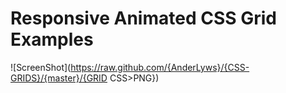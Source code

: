 # Responsive Animated CSS Grid Examples

![ScreenShot](https://raw.github.com/{AnderLyws}/{CSS-GRIDS}/{master}/{GRID CSS>PNG})